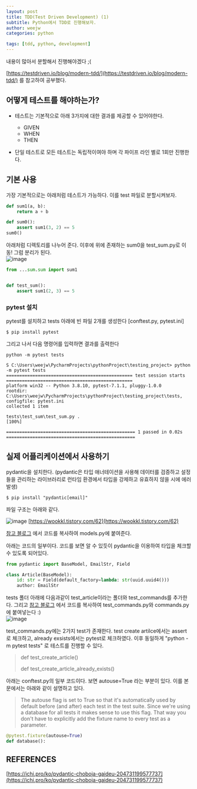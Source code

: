 ```yaml
---
layout: post
title: TDD(Test Driven Development) (1)
subtitle: Python에서 TDD로 진행해보자. 
author: weejw
categories: python

tags: [tdd, python, development]
---
```


내용이 많아서 분할해서 진행해야겠다 ;(

[https://testdriven.io/blog/modern-tdd/](https://testdriven.io/blog/modern-tdd/) 를 참고하여 공부했다.

## 어떻게 테스트를 해야하는가?

- 테스트는 기본적으로 아래 3가지에 대한 결과를 제공할 수 있어야한다. <br>
  - GIVEN
  - WHEN
  - THEN

- 단일 테스트로 모든 테스트는 독립적이여야 하며 각 파이프 라인 별로 1회만 진행한다.

## 기본 사용

가장 기본적으로는 아래처럼 테스트가 가능하다. 이를 test 파일로 분할시켜보자.
```python
def sum1(a, b):
    return a + b

def sum0():
    assert sum1(3, 2) == 5
sum0()
```

아래처럼 디렉토리를 나누어 준다. 이후에 위에 존재하는 sum0을 test_sum.py로 이동! 그럼 분리가 된다.<br>
![image](https://user-images.githubusercontent.com/33684393/160510523-1f1b1f54-7d83-42b5-8a46-56b04a3ad30e.png)

```python
from ...sum.sum import sum1


def test_sum():
    assert sum1(2, 3) == 5
```

### pytest 설치 

pytest를 설치하고 tests 아래에 빈 파일 2개를 생성한다 [conftest.py, pytest.ini]
```shell
$ pip install pytest
``` 

그리고 나서 다음 명령어를 입력하면 결과를 출력한다
```shell
python -m pytest tests
```

```shell
S C:\Users\weejw\PycharmProjects\pythonProject\testing_project> python -m pytest tests
================================================ test session starts ================================================
platform win32 -- Python 3.8.10, pytest-7.1.1, pluggy-1.0.0
rootdir: C:\Users\weejw\PycharmProjects\pythonProject\testing_project\tests, configfile: pytest.ini
collected 1 item                                                                                                     

tests\test_sum\test_sum.py .                                                                                   [100%]

================================================= 1 passed in 0.02s =================================================
```


## 실제 어플리케이션에서 사용하기

pydantic을 설치한다. (pydantic은 타입 애너테이션을 사용해 데이터를 검증하고 설정들을 관리하는 라이브러리로 런타임 환경에서 타입을 강제하고 유효하지 않을 시에 에러 발생) <br>
```shell
$ pip install "pydantic[email]"
```

파일 구조는 아래와 같다. <br>

![image](https://user-images.githubusercontent.com/33684393/160511441-4e235593-6a29-461c-b567-38db2f3172af.png)
[https://wookkl.tistory.com/62](https://wookkl.tistory.com/62) <br>

[참고 블로그](https://testdriven.io/blog/modern-tdd/) 에서 코드를 복사하여 models.py에 붙여준다.

아래는 코드의 일부이다. 코드를 보면 알 수 있듯이 pydantic을 이용하여 타입을 체크할 수 있도록 되어있다. 
```python
from pydantic import BaseModel, EmailStr, Field

class Article(BaseModel):
    id: str = Field(default_factory=lambda: str(uuid.uuid4()))
    author: EmailStr
```

tests 폴더 아래에 다음과같이 test_article이라는 폴더와 test_commands를 추가한다. 그리고 [참고 블로그](https://testdriven.io/blog/modern-tdd/) 에서 코드를 복사하여
test_commands.py와 commands.py에 붙여넣는다 :)<br>
![image](https://user-images.githubusercontent.com/33684393/160511827-6cc7b9eb-c0c9-4783-90a5-3a45f36845e1.png)

test_commands.py에는 2가지 test가 존재한다.
test create artilce에서는 assert로 체크하고, already exsists에서는 pytest로 체크하였다. 이후 동일하게 "python -m pytest tests" 로 테스트를 진행할 수 있다.
> def test_create_article()
> 
> def test_create_article_already_exists()

아래는 conftest.py의 일부 코드이다. 보면 autouse=True 라는 부분이 있다. 이를 본문에서는 아래와 같이 설명하고 있다.
> The autouse flag is set to True so that it's automatically used by default before (and after) each test in the test suite. Since we're using a database for all tests it makes sense to use this flag. That way you don't have to explicitly add the fixture name to every test as a parameter.
```python
@pytest.fixture(autouse=True)
def database():
```

## REFERENCES
[https://ichi.pro/ko/pydantic-choboja-gaideu-204731199577737](https://ichi.pro/ko/pydantic-choboja-gaideu-204731199577737) <br>

